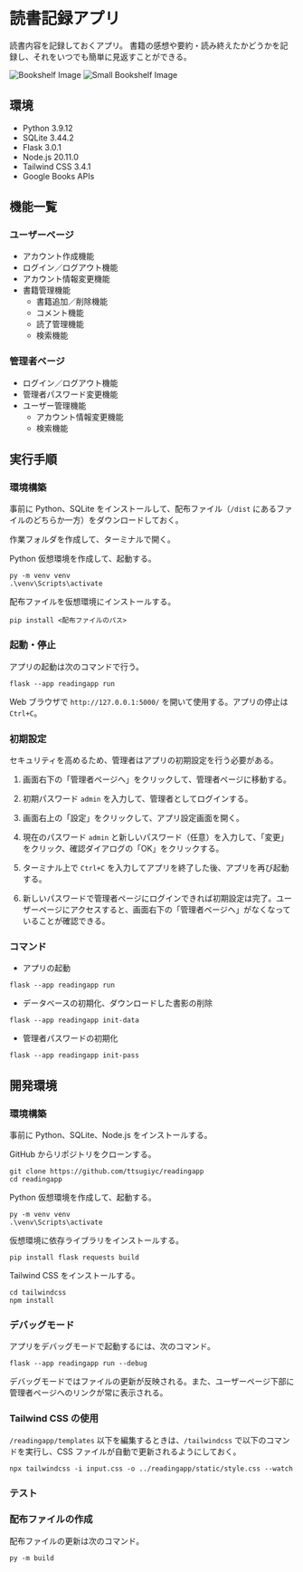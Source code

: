 ﻿# 読書記録アプリ
読書内容を記録しておくアプリ。
書籍の感想や要約・読み終えたかどうかを記録し、それをいつでも簡単に見返すことができる。

![Bookshelf Image](/img/bookshelf.png)
![Small Bookshelf Image](/img/bookshelf_sm.png)

## 環境
- Python 3.9.12
- SQLite 3.44.2
- Flask 3.0.1
- Node.js 20.11.0
- Tailwind CSS 3.4.1
- Google Books APIs

## 機能一覧

### ユーザーページ
- アカウント作成機能
- ログイン／ログアウト機能
- アカウント情報変更機能
- 書籍管理機能
  - 書籍追加／削除機能
  - コメント機能
  - 読了管理機能
  - 検索機能

### 管理者ページ
- ログイン／ログアウト機能
- 管理者パスワード変更機能
- ユーザー管理機能
  - アカウント情報変更機能
  - 検索機能

## 実行手順

### 環境構築
事前に Python、SQLite をインストールして、配布ファイル（`/dist` にあるファイルのどちらか一方）をダウンロードしておく。

作業フォルダを作成して、ターミナルで開く。

Python 仮想環境を作成して、起動する。
```
py -m venv venv
.\venv\Scripts\activate
```

配布ファイルを仮想環境にインストールする。
```
pip install <配布ファイルのパス>
```

### 起動・停止
アプリの起動は次のコマンドで行う。
```
flask --app readingapp run
```
Web ブラウザで `http://127.0.0.1:5000/` を開いて使用する。アプリの停止は `Ctrl+C`。

### 初期設定
セキュリティを高めるため、管理者はアプリの初期設定を行う必要がある。

1. 画面右下の「管理者ページへ」をクリックして、管理者ページに移動する。

2. 初期パスワード `admin` を入力して、管理者としてログインする。

3. 画面右上の「設定」をクリックして、アプリ設定画面を開く。

4. 現在のパスワード `admin` と新しいパスワード（任意）を入力して、「変更」をクリック、確認ダイアログの「OK」をクリックする。

5. ターミナル上で `Ctrl+C` を入力してアプリを終了した後、アプリを再び起動する。

6. 新しいパスワードで管理者ページにログインできれば初期設定は完了。ユーザーページにアクセスすると、画面右下の「管理者ページへ」がなくなっていることが確認できる。

### コマンド

- アプリの起動
```
flask --app readingapp run
```
- データベースの初期化、ダウンロードした書影の削除
```
flask --app readingapp init-data
```
- 管理者パスワードの初期化
```
flask --app readingapp init-pass
```

## 開発環境

### 環境構築
事前に Python、SQLite、Node.js をインストールする。

GitHub からリポジトリをクローンする。
```
git clone https://github.com/ttsugiyc/readingapp
cd readingapp
```

Python 仮想環境を作成して、起動する。
```
py -m venv venv
.\venv\Scripts\activate
```

仮想環境に依存ライブラリをインストールする。
```
pip install flask requests build
```

Tailwind CSS をインストールする。
```
cd tailwindcss
npm install
```

### デバッグモード
アプリをデバッグモードで起動するには、次のコマンド。
```
flask --app readingapp run --debug
```
デバッグモードではファイルの更新が反映される。また、ユーザーページ下部に管理者ページへのリンクが常に表示される。

### Tailwind CSS の使用
`/readingapp/templates` 以下を編集するときは、`/tailwindcss` で以下のコマンドを実行し、CSS ファイルが自動で更新されるようにしておく。
```
npx tailwindcss -i input.css -o ../readingapp/static/style.css --watch
```

### テスト

### 配布ファイルの作成
配布ファイルの更新は次のコマンド。
```
py -m build
```
